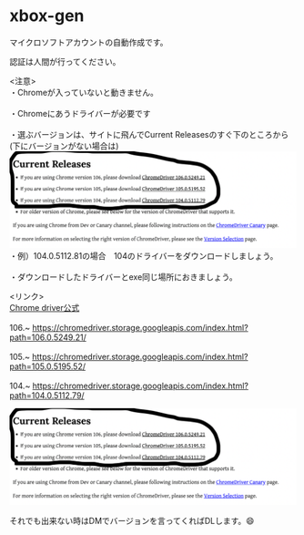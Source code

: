 # xbox-gen
マイクロソフトアカウントの自動作成です。　

認証は人間が行ってください。

<注意>
<br>・Chromeが入っていないと動きません。</br>
<br>・Chromeにあうドライバーが必要です</br>
<br>・選ぶバージョンは、サイトに飛んでCurrent Releasesのすぐ下のところから(下にバージョンがない場合は)</br>
<img src="スクリーンショット 2022-09-27 23.07.54.png" alt="img">
<br>・例）104.0.5112.81の場合　104のドライバーをダウンロードしましょう。</br>
<br>・ダウンロードしたドライバーとexe同じ場所におきましょう。</br>

<リンク>
<br><a href="https://chromedriver.chromium.org/downloads">Chrome driver公式</a></br>
<br>     106.~     https://chromedriver.storage.googleapis.com/index.html?path=106.0.5249.21/</br>
<br>     105.~     https://chromedriver.storage.googleapis.com/index.html?path=105.0.5195.52/</br>
<br>     104.~     https://chromedriver.storage.googleapis.com/index.html?path=104.0.5112.79/</br>

<img src="スクリーンショット 2022-09-27 23.07.54.png" alt="img">

それでも出来ない時はDMでバージョンを言ってくればDLします。😄
